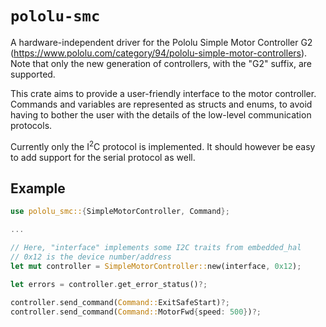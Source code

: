 
# `pololu-smc`

A hardware-independent driver for the Pololu Simple Motor Controller G2 (https://www.pololu.com/category/94/pololu-simple-motor-controllers).
Note that only the new generation of controllers, with the "G2" suffix, are supported.

This crate aims to provide a user-friendly interface to the motor controller. Commands and
variables are represented as structs and enums, to avoid having to bother the user with the details of the low-level communication protocols.

Currently only the I<sup>2</sup>C protocol is implemented. It should however be easy to add
support for the serial protocol as well.

## Example
```rust
use pololu_smc::{SimpleMotorController, Command};

...

// Here, "interface" implements some I2C traits from embedded_hal
// 0x12 is the device number/address
let mut controller = SimpleMotorController::new(interface, 0x12);

let errors = controller.get_error_status()?;

controller.send_command(Command::ExitSafeStart)?;
controller.send_command(Command::MotorFwd{speed: 500})?;
```
